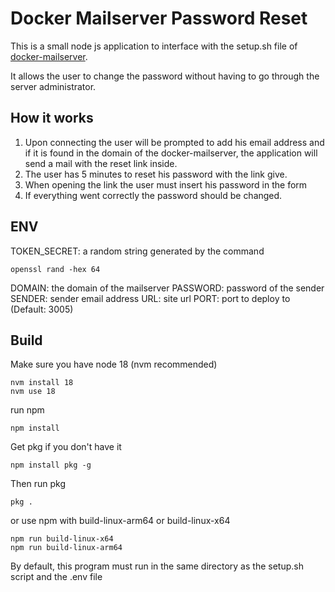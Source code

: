 # Docker Mailserver Password Reset
This is a small node js application to interface with the setup.sh file of [docker-mailserver](https://github.com/docker-mailserver/docker-mailserver).

It allows the user to change the password without having to go through the server administrator.

## How it works

1. Upon connecting the user will be prompted to add his email address and if it is found in the domain of the docker-mailserver, the application will send a mail with the reset link inside.
2. The user has 5 minutes to reset his password with the link give.
3. When opening the link the user must insert his password in the form
4. If everything went correctly the password should be changed.

## ENV

TOKEN_SECRET: a random string generated by the command
```
openssl rand -hex 64
```

DOMAIN: the domain of the mailserver
PASSWORD: password of the sender
SENDER: sender email address
URL: site url
PORT: port to deploy to (Default: 3005)

## Build
Make sure you have node 18 (nvm recommended)
```
nvm install 18
nvm use 18
```
run npm
```
npm install
```
Get pkg if you don't have it
```
npm install pkg -g
```
Then run pkg
```
pkg .
```
or use npm with build-linux-arm64 or build-linux-x64
```
npm run build-linux-x64
npm run build-linux-arm64
```

By default, this program must run in the same directory as the setup.sh script and the .env file
